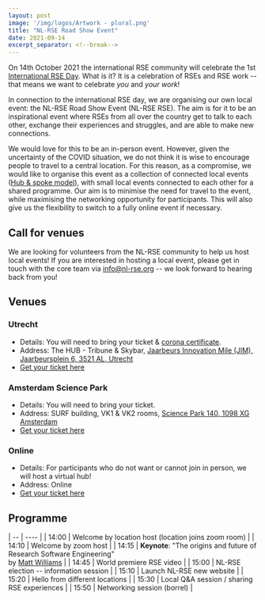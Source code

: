 ```yaml
---
layout: post
image: '/img/logos/Artwork - plural.png'
title: "NL-RSE Road Show Event"
date: 2021-09-14
excerpt_separator: <!--break-->
---
```

On 14th October 2021 the international RSE community will celebrate the 1st [International RSE Day](https://researchsoftware.org/2021/07/29/International-RSE-day.html). What is it? It is a celebration of RSEs and RSE work -- that means we want to celebrate *you* and *your work*!

<!--break-->

In connection to the international RSE day, we are organising our own local event: the NL-RSE Road Show Event (NL-RSE RSE). The aim is for it to be an inspirational event where RSEs from all over the country get to talk to each other, exchange their experiences and struggles, and are able to make new connections.

We would love for this to be an in-person event. However, given the uncertainty of the COVID situation, we do not think it is wise to encourage people to travel to a central location. For this reason, as a compromise, we would like to organise this event as a collection of connected local events ([Hub & spoke model](https://www.linkedin.com/pulse/using-hub-spoke-hybrid-live-events-re-engage-your-people-thewlis/)), with small local events connected to each other for a shared programme. Our aim is to minimise the need for travel to the event, while maximising the networking opportunity for participants. This will also give us the flexibility to switch to a fully online event if necessary.

## Call for venues
We are looking for volunteers from the NL-RSE community to help us host local events! If you are interested in hosting a local event, please get in touch with the core team via [info@nl-rse.org](mailto:info@nl-rse.org) -- we look forward to hearing back from you!

## Venues

### Utrecht
 - Details: You will need to bring your ticket & [corona certificate](https://www.jaarbeurs.nl/nl/werkwijze-coronatoegangsbewijs).
 - Address: The HUB - Tribune & Skybar, [Jaarbeurs Innovation Mile (JIM), Jaarbeursplein 6, 3521 AL, Utrecht](https://goo.gl/maps/mTaGAPot7ZUu7aj8A)
 - [Get your ticket here](https://www.eventbrite.co.uk/e/nl-rse-road-show-event-tickets-178646284847)

### Amsterdam Science Park
  - Details: You will need to bring your ticket.
  - Address: SURF building, VK1 & VK2 rooms, [Science Park 140, 1098 XG Amsterdam](https://goo.gl/maps/NPzCTSvkCZHDH4bZA)
  - [Get your ticket here](https://www.eventbrite.co.uk/e/nl-rse-road-show-event-tickets-178646284847)


### Online
 - Details: For participants who do not want or cannot join in person, we will host a virtual hub!
 - Address: Online
 - [Get your ticket here](https://www.eventbrite.co.uk/e/nl-rse-road-show-event-tickets-178646284847)


## Programme

| -- | ---- |
| 14:00 | Welcome by location host (location joins zoom room) |
| 14:10 | Welcome by zoom host |
| 14:15 | **Keynote**: "The origins and future of Research Software Engineering" <br>by [Matt Williams](https://twitter.com/milliams) |
| 14:45 | World premiere RSE video |
| 15:00 |  NL-RSE election -- information session |
| 15:10 | Launch NL-RSE new website |
| 15:20 | Hello from different locations |
| 15:30 | Local Q&A session / sharing RSE experiences |
| 15:50 | Networking session (borrel) |
